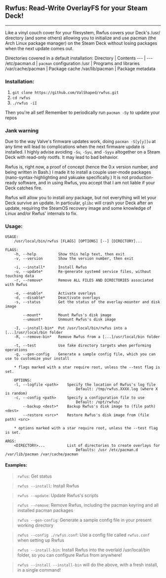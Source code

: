 ## Rwfus: Read-Write OverlayFS for your Steam Deck!
---

Like a vinyl couch cover for your filesystem, Rwfus covers your Deck's /usr/ directory (and some others) allowing you to initialize and use pacman (the Arch Linux package manager) on the Steam Deck without losing packages when the next update comes out.

Directories covered in a default installation:
Directory         | Contents
---               | ---
/etc/pacman.d     | `pacman` configuration
/usr              | Programs and libraries
/var/cache/pacman | Package cache
/var/lib/pacman   | Package metadata


### Installation:

1. `git clone https://github.com/ValShaped/rwfus.git`
2. `cd rwfus`
3. `./rwfus -iI`

Then you're all set! Remember to periodically run `pacman -Sy` to update your repos

### Jank warning

Due to the way Valve's firmware updates work, doing `pacman -S[y[y]]u` at any time will lead to complications when the next firmware update is installed. I highly advise avoiding `-Su`, `-Syu`, and `-Syyu` altogether on a Steam Deck with read-only rootfs. It may lead to bad behavior.

Rwfus is, right now, a proof of concept (hence the 0.x version number, and being written in Bash.)
I made it to install a couple user-mode packages (nano-syntax-highlighting and yakuake specifically.)
It is not production-ready software, and in using Rwfus, you accept that I am not liable if your Deck catches fire.

Rwfus will allow you to install *any* package, but not everything will let your Deck survive an update. In particular, `glibc` will crash your Deck after an update, requiring the SteamOS recovery image and some knowledge of Linux and/or Rwfus' internals to fix.

### Usage:

```
USAGE:
    /usr/local/bin/rwfus [FLAGS] [OPTIONS] [--] [DIRECTORY]...

FLAGS:
    -h, --help          Show this help text, then exit
    -v, --version       Show the version number, then exit

    -i, --install*      Install Rwfus
    -u, --update*       Re-generate systemd service files, without touching data
    -r, --remove*       Remove ALL FILES AND DIRECTORIES associated with Rwfus

    -e, --enable*       Activate overlays
    -d, --disable*      Deactivate overlays
    -s, --status        Get the status of the overlay-mounter and disk image

        --mount*        Mount Rwfus's disk image
        --umount*       Unmount Rwfus's disk image

    -I, --install-bin*  Put /usr/local/bin/rwfus into a [...]/usr/local/bin folder
    -R, --remove-bin*   Remove Rwfus from a [...]/usr/local/bin folder

    -t, --test          Use fake directory targets when performing operations
    -g, --gen-config    Generate a sample config file, which you can use to customize your install

    * flags marked with a star require root, unless the --test flag is set.

    OPTIONS:
    -l, --logfile <path>    Specify the location of Rwfus's log file
                                Default: /tmp/rwfus.XXXX.log (where X is random)
    -c, --config <path>     Specify a configuration file to use
                                Default: /opt/rwfus/
        --backup <dest>*    Backup Rwfus's disk image to (file path) <dest>
        --restore <src>*    Restore Rwfus's disk image from (file path) <src>

    * options marked with a star require root, unless the --test flag is set.

ARGS:
    <DIRECTORY>...          List of directories to create overlays for
                                Defaults: /usr /etc/pacman.d /var/lib/pacman /var/cache/pacman
```

#### Examples:

> `rwfus`: Get status

> `rwfus --install`: Install Rwfus

> `rwfus --update`: Update Rwfus's scripts

> `rwfus --remove`: Remove Rwfus, including the pacman keyring and all installed pacman packages

> `rwfus --gen-config`: Generate a sample config file in your present working directory

> `rwfus --config ./rwfus.conf`: Use a config file called `rwfus.conf` when setting up Rwfus

> `rwfus --install-bin`: Install Rwfus into the overlaid /usr/local/bin folder, so you can configure Rwfus from anywhere!

> `rwfus --install --install-bin` will do the above, with a fresh install, in a single command!
